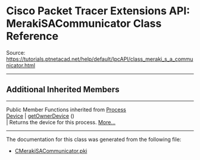 # Cisco Packet Tracer Extensions API: MerakiSACommunicator Class Reference

Source: https://tutorials.ptnetacad.net/help/default/IpcAPI/class_meraki_s_a_communicator.html

---

##  Additional Inherited Members  
  
---  
Public Member Functions inherited from [Process](class_process.html)  
[Device](class_device.html) | [getOwnerDevice](class_process.html#a9cc34f553b0325e0f4074301fd36b77b) ()  
| Returns the device for this process. [More...](class_process.html#a9cc34f553b0325e0f4074301fd36b77b)  
  
  
* * *

The documentation for this class was generated from the following file:

  * [CMerakiSACommunicator.pki](_c_meraki_s_a_communicator_8pki.html)


